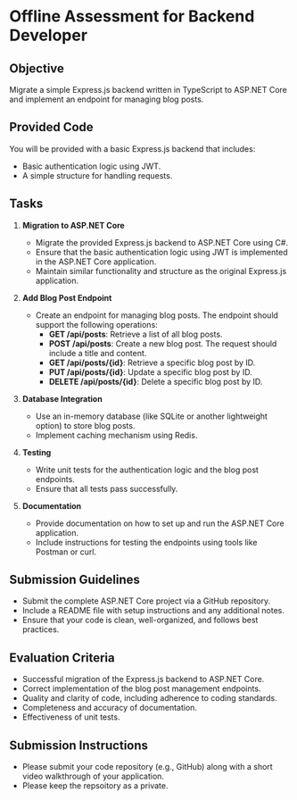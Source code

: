 # Offline Assessment for Backend Developer

## Objective

Migrate a simple Express.js backend written in TypeScript to ASP.NET Core and implement an endpoint for managing blog posts.

## Provided Code

You will be provided with a basic Express.js backend that includes:

- Basic authentication logic using JWT.
- A simple structure for handling requests.

## Tasks

1. **Migration to ASP.NET Core**
   - Migrate the provided Express.js backend to ASP.NET Core using C#.
   - Ensure that the basic authentication logic using JWT is implemented in the ASP.NET Core application.
   - Maintain similar functionality and structure as the original Express.js application.

2. **Add Blog Post Endpoint**
   - Create an endpoint for managing blog posts. The endpoint should support the following operations:
     - **GET /api/posts**: Retrieve a list of all blog posts.
     - **POST /api/posts**: Create a new blog post. The request should include a title and content.
     - **GET /api/posts/{id}**: Retrieve a specific blog post by ID.
     - **PUT /api/posts/{id}**: Update a specific blog post by ID.
     - **DELETE /api/posts/{id}**: Delete a specific blog post by ID.

3. **Database Integration**
   - Use an in-memory database (like SQLite or another lightweight option) to store blog posts.
   - Implement caching mechanism using Redis.

4. **Testing**
   - Write unit tests for the authentication logic and the blog post endpoints.
   - Ensure that all tests pass successfully.

5. **Documentation**
   - Provide documentation on how to set up and run the ASP.NET Core application.
   - Include instructions for testing the endpoints using tools like Postman or curl.

## Submission Guidelines

- Submit the complete ASP.NET Core project via a GitHub repository.
- Include a README file with setup instructions and any additional notes.
- Ensure that your code is clean, well-organized, and follows best practices.

## Evaluation Criteria

- Successful migration of the Express.js backend to ASP.NET Core.
- Correct implementation of the blog post management endpoints.
- Quality and clarity of code, including adherence to coding standards.
- Completeness and accuracy of documentation.
- Effectiveness of unit tests.

## Submission Instructions

- Please submit your code repository (e.g., GitHub) along with a short video walkthrough of your application.
- Please keep the repsoitory as a private.
